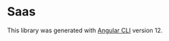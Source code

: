 # Saas

This library was generated with [Angular CLI](https://github.com/angular/angular-cli) version 12.
